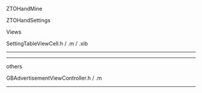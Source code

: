 
ZTOHandMine
>
ZTOHandSettings
>
Views
>
SettingTableViewCell.h  / .m  / .xib




<hr>




<hr>

others
>
GBAdvertisementViewController.h / .m


<hr>

